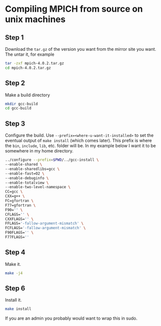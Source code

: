 # Compiling MPICH from source on unix machines

## Step 1
Download the `tar.gz` of the version you want from the mirror site you want.
The untar it, for example
```bash
tar -zxf mpich-4.0.2.tar.gz
cd mpich-4.0.2.tar.gz
```

## Step 2
Make a build directory
```bash
mkdir gcc-build
cd gcc-build
```

## Step 3
Configure the build. Use `--prefix=<where-u-want-it-installed>` to set the
eventual output of `make install` (which comes later). This prefix is where the
`bin`, `include`, `lib`, etc. folder will be. In my example below I want it to
be somewhere in my home directory.

```bash
../configure --prefix=$PWD/../gcc-install \
--enable-shared \
--enable-sharedlibs=gcc \
--enable-fast=O2 \
--enable-debuginfo \
--enable-totalview \
--enable-two-level-namespace \
CC=gcc \
CXX=g++ \
FC=gfortran \
F77=gfortran \
F90='' \
CFLAGS='' \
CXXFLAGS='' \
FFLAGS='-fallow-argument-mismatch' \
FCFLAGS='-fallow-argument-mismatch' \
F90FLAGS='' \
F77FLAGS=''
```

## Step 4
Make it. 
```bash
make -j4
```

## Step 6
Install it.
```bash
make install
```
If you are an admin you probably would want to wrap this in sudo.